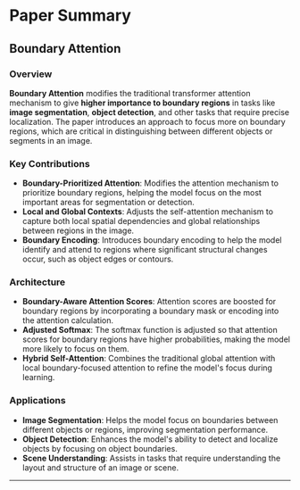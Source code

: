 # Paper Summary

## Boundary Attention
### Overview
**Boundary Attention** modifies the traditional transformer attention mechanism to give **higher importance to boundary regions** in tasks like **image segmentation**, **object detection**, and other tasks that require precise localization. The paper introduces an approach to focus more on boundary regions, which are critical in distinguishing between different objects or segments in an image.

### Key Contributions
- **Boundary-Prioritized Attention**: Modifies the attention mechanism to prioritize boundary regions, helping the model focus on the most important areas for segmentation or detection.
- **Local and Global Contexts**: Adjusts the self-attention mechanism to capture both local spatial dependencies and global relationships between regions in the image.
- **Boundary Encoding**: Introduces boundary encoding to help the model identify and attend to regions where significant structural changes occur, such as object edges or contours.

### Architecture
- **Boundary-Aware Attention Scores**: Attention scores are boosted for boundary regions by incorporating a boundary mask or encoding into the attention calculation.
- **Adjusted Softmax**: The softmax function is adjusted so that attention scores for boundary regions have higher probabilities, making the model more likely to focus on them.
- **Hybrid Self-Attention**: Combines the traditional global attention with local boundary-focused attention to refine the model's focus during learning.

### Applications
- **Image Segmentation**: Helps the model focus on boundaries between different objects or regions, improving segmentation performance.
- **Object Detection**: Enhances the model's ability to detect and localize objects by focusing on object boundaries.
- **Scene Understanding**: Assists in tasks that require understanding the layout and structure of an image or scene.

---

